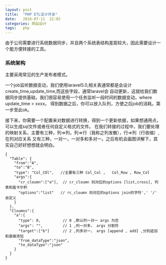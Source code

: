 ```yaml
---
layout: post
title:  "PHP ETL设计开发"
date:   2016-07-11  22:02
categories: 网站设计
tags:   php
---
```


  由于公司需要进行系统数据同步，并且两个系统表结构差距较大，因此需要设计一个能方便转接的工具。


###  系统架构
  
  主要采用常见的生产发布者模式。

  一个job监听数据变动，我们使用laravel5.0,相关表通常都是会设计create_time,update_time,而这些字段，通常laravel会
  自动更新，这就给我们数据同步提供基础，我们很容易使用一个任务监听一段时间的数据变动，where update_time > xxxx。
  得到数据之后，你可以放入队列，方便之后job的消耗。第一步至此ok。


  接下来，你需要一个配置来对数据进行转换，得到一个更新依据，如果想通用点，可以生成sql文件或者任何自定义格式的文件。
  在我们转接的过程中，我们要处理的映射关系，主要有三种，列=>列，列=>行（我称之列发散），行=>列（行收缩）,在列对应关系
  又有三种，一对一，一对多和多对一。之后有机会画图详解下，其实自己好好想想就会明白。



    {
      "Table": {
        "from":"A",
        "to":"B",
        "type": "Col_COl",   //主要有三种 Col_Col ,   Col_Row , Row_Col
        "args":{
          "cr_cloumn":["e"],  // cr_cloumn 则对应的options [list,cross], 列表和笛卡尔积 
          "options":"list"   // rc_cloumn 则对应的options join的字符',' '/' 自定义
        }
      },
      "Cloumns":{
        "a":{
          "type": 0,          // 0 ,默认列一对一 args 为空
          "args": "",         // 1 ,列一对多， args 分割符
          "target":["b"]      // 2 ,列多对一， args [append , add] ,分别追加和直接添加
          "from_dataType":"json",
          "to_dataType":"json"
        }
      }
    }
    


